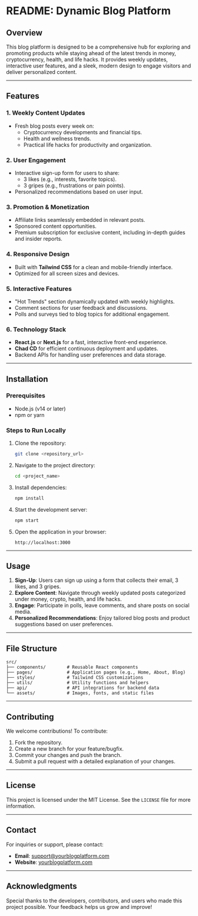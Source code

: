 # README: Dynamic Blog Platform

## Overview
This blog platform is designed to be a comprehensive hub for exploring and promoting products while staying ahead of the latest trends in money, cryptocurrency, health, and life hacks. It provides weekly updates, interactive user features, and a sleek, modern design to engage visitors and deliver personalized content.

---

## Features

### 1. **Weekly Content Updates**
- Fresh blog posts every week on:
  - Cryptocurrency developments and financial tips.
  - Health and wellness trends.
  - Practical life hacks for productivity and organization.

### 2. **User Engagement**
- Interactive sign-up form for users to share:
  - 3 likes (e.g., interests, favorite topics).
  - 3 gripes (e.g., frustrations or pain points).
- Personalized recommendations based on user input.

### 3. **Promotion & Monetization**
- Affiliate links seamlessly embedded in relevant posts.
- Sponsored content opportunities.
- Premium subscription for exclusive content, including in-depth guides and insider reports.

### 4. **Responsive Design**
- Built with **Tailwind CSS** for a clean and mobile-friendly interface.
- Optimized for all screen sizes and devices.

### 5. **Interactive Features**
- "Hot Trends" section dynamically updated with weekly highlights.
- Comment sections for user feedback and discussions.
- Polls and surveys tied to blog topics for additional engagement.

### 6. **Technology Stack**
- **React.js** or **Next.js** for a fast, interactive front-end experience.
- **Chad CD** for efficient continuous deployment and updates.
- Backend APIs for handling user preferences and data storage.

---

## Installation

### Prerequisites
- Node.js (v14 or later)
- npm or yarn

### Steps to Run Locally
1. Clone the repository:
   ```bash
   git clone <repository_url>
   ```
2. Navigate to the project directory:
   ```bash
   cd <project_name>
   ```
3. Install dependencies:
   ```bash
   npm install
   ```
4. Start the development server:
   ```bash
   npm start
   ```
5. Open the application in your browser:
   ```
   http://localhost:3000
   ```

---

## Usage

1. **Sign-Up**: Users can sign up using a form that collects their email, 3 likes, and 3 gripes.
2. **Explore Content**: Navigate through weekly updated posts categorized under money, crypto, health, and life hacks.
3. **Engage**: Participate in polls, leave comments, and share posts on social media.
4. **Personalized Recommendations**: Enjoy tailored blog posts and product suggestions based on user preferences.

---

## File Structure
```
src/
├── components/        # Reusable React components
├── pages/             # Application pages (e.g., Home, About, Blog)
├── styles/            # Tailwind CSS customizations
├── utils/             # Utility functions and helpers
├── api/               # API integrations for backend data
└── assets/            # Images, fonts, and static files
```

---

## Contributing

We welcome contributions! To contribute:
1. Fork the repository.
2. Create a new branch for your feature/bugfix.
3. Commit your changes and push the branch.
4. Submit a pull request with a detailed explanation of your changes.

---

## License

This project is licensed under the MIT License. See the `LICENSE` file for more information.

---

## Contact

For inquiries or support, please contact:
- **Email**: support@yourblogplatform.com
- **Website**: [yourblogplatform.com](http://yourblogplatform.com)

---

## Acknowledgments

Special thanks to the developers, contributors, and users who made this project possible. Your feedback helps us grow and improve!

